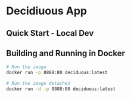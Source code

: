 # Decidiuous App

## Quick Start - Local Dev

## Building and Running in Docker

```sh
# Run the image
docker run -p 8888:80 deciduous:latest

# Run the image detached
docker run -d -p 8888:80 deciduous:latest
```
